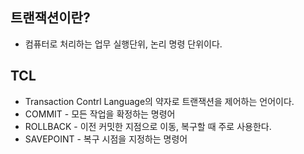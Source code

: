 ## 트랜잭션이란?
* 컴퓨터로 처리하는 업무 실행단위, 논리 명령 단위이다.

## TCL
* Transaction Contrl Language의 약자로 트랜잭션을 제어하는 언어이다.
* COMMIT - 모든 작업을 확정하는 명령어
* ROLLBACK - 이전 커밋한 지점으로 이동, 복구할 때 주로 사용한다.
* SAVEPOINT - 복구 시점을 지정하는 명령어

